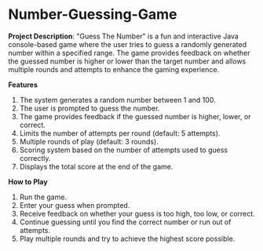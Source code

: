 # Number-Guessing-Game
**Project Description**:
"Guess The Number" is a fun and interactive Java console-based game where the user tries to guess a randomly generated number within a specified range. The game provides feedback on whether the guessed number is higher or lower than the target number and allows multiple rounds and attempts to enhance the gaming experience.

**Features**

1. The system generates a random number between 1 and 100.
2. The user is prompted to guess the number.
3. The game provides feedback if the guessed number is higher, lower, or correct.
4. Limits the number of attempts per round (default: 5 attempts).
5. Multiple rounds of play (default: 3 rounds).
6. Scoring system based on the number of attempts used to guess correctly.
7. Displays the total score at the end of the game.

**How to Play**

1. Run the game.
2. Enter your guess when prompted.
3. Receive feedback on whether your guess is too high, too low, or correct.
4. Continue guessing until you find the correct number or run out of attempts.
5. Play multiple rounds and try to achieve the highest score possible.
